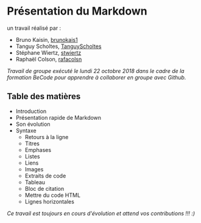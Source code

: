 # Présentation du Markdown

un travail réalisé par :

  - Bruno Kaisin, [brunokais1](https://github.com/brunokais1)
  - Tanguy Scholtes, [TanguyScholtes](https://github.com/TanguyScholtes)
  - Stéphane Wiertz, [stwiertz](https://github.com/stwiertz)
  - Raphaël Colson, [rafacolsn](https://github.com/rafacolsn)

*Travail de groupe exécuté le lundi 22 octobre 2018 dans le cadre de la formation BeCode pour apprendre à collaborer en groupe avec Github.*

## Table des matières
  - Introduction
  - Présentation rapide de Markdown
  - Son évolution
  - Syntaxe
    - Retours à la ligne
    - Titres
    - Emphases
    - Listes
    - Liens
    - Images
    - Extraits de code
    - Tableau
    - Bloc de citation
    - Mettre du code HTML
    - Lignes horizontales


*Ce travail est toujours en cours d'évolution et attend vos contributions !!! :)*
